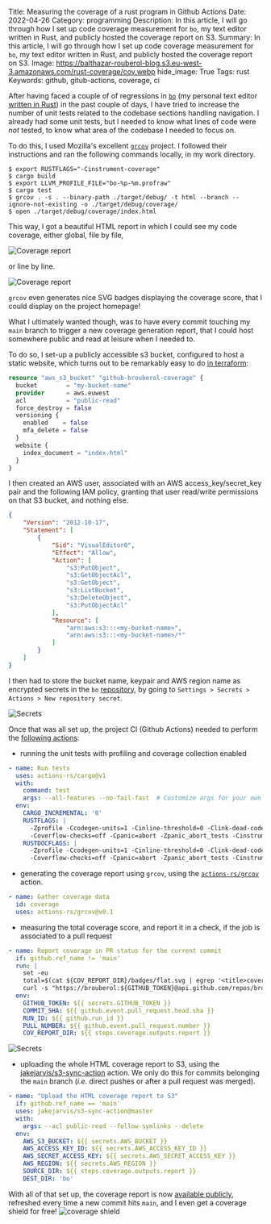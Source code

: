 Title: Measuring the coverage of a rust program in Github Actions
Date: 2022-04-26
Category: programming
Description: In this article, I will go through how I set up code coverage measurement for `bo`, my text editor written in Rust, and publicly hosted the coverage report on S3.
Summary: In this article, I will go through how I set up code coverage measurement for `bo`, my text editor written in Rust, and publicly hosted the coverage report on S3.
Image: https://balthazar-rouberol-blog.s3.eu-west-3.amazonaws.com/rust-coverage/cov.webp
hide_image: True
Tags: rust
Keywords: github, gitub-actions, coverage, ci

After having faced a couple of of regressions in [`bo`](https://github.com/brouberol/bo) (my personal text editor [written in Rust](/metaprocrastinating-on-writing-a-book-by-writing-a-text-editor)) in the past couple of days, I have tried to increase the number of unit tests related to the codebase sections handling navigation. I already had some unit tests, but I needed to know what lines of code were _not_ tested, to know what area of the codebase I needed to focus on.

To do this, I used Mozilla's excellent [`grcov`](https://github.com/mozilla/grcov) project. I followed their instructions and ran the following commands locally, in my work directory.

```console
$ export RUSTFLAGS="-Cinstrument-coverage"
$ cargo build
$ export LLVM_PROFILE_FILE="bo-%p-%m.profraw"
$ cargo test
$ grcov . -s . --binary-path ./target/debug/ -t html --branch --ignore-not-existing -o ./target/debug/coverage/
$ open ./target/debug/coverage/index.html
```

This way, I got a beautiful HTML report in which I could see my code coverage, either global, file by file,

![Coverage report](https://balthazar-rouberol-blog.s3.eu-west-3.amazonaws.com/rust-coverage/cov.webp)

or line by line.

![Coverage report](https://balthazar-rouberol-blog.s3.eu-west-3.amazonaws.com/rust-coverage/cov2.webp)

`grcov` even generates nice SVG badges displaying the coverage score, that I could display on the project homepage!

What I ultimately wanted though, was to have every commit touching my `main` branch to trigger a new coverage generation report, that I could host somewhere public and read at leisure when I needed to.

To do so, I set-up a publicly accessible s3 bucket, configured to host a static website, which turns out to be remarkably easy to do [in terraform](https://github.com/brouberol/infrastructure/commit/75192443319f36cfbdfbcee0086322c958e3cc82#diff-abe63f10056054dcb55782e4be3ccb2ec28b47e6192b3ee1b45e46ff1884738aR62-R74):

```terraform
resource "aws_s3_bucket" "github-brouberol-coverage" {
  bucket        = "my-bucket-name"
  provider      = aws.euwest
  acl           = "public-read"
  force_destroy = false
  versioning {
    enabled    = false
    mfa_delete = false
  }
  website {
    index_document = "index.html"
  }
}
```

I then created an AWS user, associated with an AWS access_key/secret_key pair and the following IAM policy, granting that user read/write permissions on that S3 bucket, and nothing else.

```json
{
    "Version": "2012-10-17",
    "Statement": [
        {
            "Sid": "VisualEditor0",
            "Effect": "Allow",
            "Action": [
                "s3:PutObject",
                "s3:GetObjectAcl",
                "s3:GetObject",
                "s3:ListBucket",
                "s3:DeleteObject",
                "s3:PutObjectAcl"
            ],
            "Resource": [
                "arn:aws:s3:::<my-bucket-name>",
                "arn:aws:s3:::<my-bucket-name>/*"
            ]
        }
    ]
}
```

I then had to store the bucket name, keypair and AWS region name as encrypted secrets in the `bo` [repository](https://github.com/brouberol/bo), by going to `Settings > Secrets > Actions > New repository secret`.

![Secrets](https://balthazar-rouberol-blog.s3.eu-west-3.amazonaws.com/rust-coverage/secrets.webp)

Once that was all set up, the project CI (Github Actions) needed to perform the [following actions](https://github.com/brouberol/bo/blob/main/.github/workflows/tests.yml#L28-L77):

- running the unit tests with profiling and coverage collection enabled

```yaml
- name: Run tests
  uses: actions-rs/cargo@v1
  with:
    command: test
    args: --all-features --no-fail-fast  # Customize args for your own needs
  env:
    CARGO_INCREMENTAL: '0'
    RUSTFLAGS: |
      -Zprofile -Ccodegen-units=1 -Cinline-threshold=0 -Clink-dead-code
      -Coverflow-checks=off -Cpanic=abort -Zpanic_abort_tests -Cinstrument-coverage
    RUSTDOCFLAGS: |
      -Zprofile -Ccodegen-units=1 -Cinline-threshold=0 -Clink-dead-code
      -Coverflow-checks=off -Cpanic=abort -Zpanic_abort_tests -Cinstrument-coverage'
```

- generating the coverage report using `grcov`, using the [`actions-rs/grcov`](https://github.com/actions-rs/grcov/) action.

```yaml
- name: Gather coverage data
  id: coverage
  uses: actions-rs/grcov@v0.1
```

- measuring the total coverage score, and report it in a check, if the job is associated to a pull request

```yaml
- name: Report coverage in PR status for the current commit
  if: github.ref_name != 'main'
  run: |
    set -eu
    total=$(cat ${COV_REPORT_DIR}/badges/flat.svg | egrep '<title>coverage: ' | cut -d: -f 2 | cut -d% -f 1 | sed 's/ //g')
    curl -s "https://brouberol:${GITHUB_TOKEN}@api.github.com/repos/brouberol/bo/statuses/${COMMIT_SHA}" -d "{\"state\": \"success\",\"target_url\": \"https://github.com/brouberol/bo/pull/${PULL_NUMBER}/checks?check_run_id=${RUN_ID}\",\"description\": \"${total}%\",\"context\": \"Measured coverage\"}"
  env:
    GITHUB_TOKEN: ${{ secrets.GITHUB_TOKEN }}
    COMMIT_SHA: ${{ github.event.pull_request.head.sha }}
    RUN_ID: ${{ github.run_id }}
    PULL_NUMBER: ${{ github.event.pull_request.number }}
    COV_REPORT_DIR: ${{ steps.coverage.outputs.report }}
```

![Secrets](https://balthazar-rouberol-blog.s3.eu-west-3.amazonaws.com/rust-coverage/cov3.webp)

- uploading the whole HTML coverage report to S3, using the [jakejarvis/s3-sync-action](https://github.com/jakejarvis/s3-sync-action ) action. We only do this for commits belonging the `main` branch (_i.e._ direct pushes or after a pull request was merged).

```yaml
- name: "Upload the HTML coverage report to S3"
  if: github.ref_name == 'main'
  uses: jakejarvis/s3-sync-action@master
  with:
    args: --acl public-read --follow-symlinks --delete
  env:
    AWS_S3_BUCKET: ${{ secrets.AWS_BUCKET }}
    AWS_ACCESS_KEY_ID: ${{ secrets.AWS_ACCESS_KEY_ID }}
    AWS_SECRET_ACCESS_KEY: ${{ secrets.AWS_SECRET_ACCESS_KEY }}
    AWS_REGION: ${{ secrets.AWS_REGION }}
    SOURCE_DIR: ${{ steps.coverage.outputs.report }}
    DEST_DIR: 'bo'
```

With all of that set up, the coverage report is now [available publicly](http://github-brouberol-coverage.s3-website.eu-west-3.amazonaws.com/bo/), refreshed every time a new commit hits `main`, and I even get a coverage shield for free! ![coverage shield](https://github-brouberol-coverage.s3.eu-west-3.amazonaws.com/bo/badges/flat.svg)